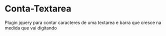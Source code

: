 Conta-Textarea
==============

Plugin jquery para contar caracteres de uma textarea e barra que cresce na medida que vai digitando
